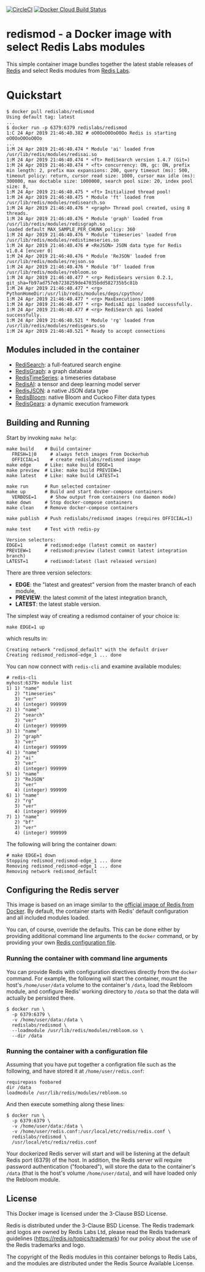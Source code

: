 [![CircleCI](https://circleci.com/gh/RedisLabsModules/redismod/tree/master.svg?style=svg)](https://circleci.com/gh/RedisLabsModules/redismod/tree/master)
[![Docker Cloud Build Status](https://img.shields.io/docker/cloud/build/redislabs/redismod.svg)](https://hub.docker.com/r/redislabs/redismod/builds/)

# redismod - a Docker image with select Redis Labs modules

This simple container image bundles together the latest stable releases of [Redis](https://redis.io) and select Redis modules from [Redis Labs](https://redislabs.com).

# Quickstart

```text
$ docker pull redislabs/redismod
Using default tag: latest
...
$ docker run -p 6379:6379 redislabs/redismod
1:C 24 Apr 2019 21:46:40.382 # oO0OoO0OoO0Oo Redis is starting oO0OoO0OoO0Oo
...
1:M 24 Apr 2019 21:46:40.474 * Module 'ai' loaded from /usr/lib/redis/modules/redisai.so
1:M 24 Apr 2019 21:46:40.474 * <ft> RediSearch version 1.4.7 (Git=)
1:M 24 Apr 2019 21:46:40.474 * <ft> concurrency: ON, gc: ON, prefix min length: 2, prefix max expansions: 200, query timeout (ms): 500, timeout policy: return, cursor read size: 1000, cursor max idle (ms): 300000, max doctable size: 1000000, search pool size: 20, index pool size: 8, 
1:M 24 Apr 2019 21:46:40.475 * <ft> Initialized thread pool!
1:M 24 Apr 2019 21:46:40.475 * Module 'ft' loaded from /usr/lib/redis/modules/redisearch.so
1:M 24 Apr 2019 21:46:40.476 * <graph> Thread pool created, using 8 threads.
1:M 24 Apr 2019 21:46:40.476 * Module 'graph' loaded from /usr/lib/redis/modules/redisgraph.so
loaded default MAX_SAMPLE_PER_CHUNK policy: 360 
1:M 24 Apr 2019 21:46:40.476 * Module 'timeseries' loaded from /usr/lib/redis/modules/redistimeseries.so
1:M 24 Apr 2019 21:46:40.476 # <ReJSON> JSON data type for Redis v1.0.4 [encver 0]
1:M 24 Apr 2019 21:46:40.476 * Module 'ReJSON' loaded from /usr/lib/redis/modules/rejson.so
1:M 24 Apr 2019 21:46:40.476 * Module 'bf' loaded from /usr/lib/redis/modules/rebloom.so
1:M 24 Apr 2019 21:46:40.477 * <rg> RedisGears version 0.2.1, git_sha=fb97ad757eb7238259de47035bdd582735b5c81b
1:M 24 Apr 2019 21:46:40.477 * <rg> PythonHomeDir:/usr/lib/redis/modules/deps/cpython/
1:M 24 Apr 2019 21:46:40.477 * <rg> MaxExecutions:1000
1:M 24 Apr 2019 21:46:40.477 * <rg> RedisAI api loaded successfully.
1:M 24 Apr 2019 21:46:40.477 # <rg> RediSearch api loaded successfully.
1:M 24 Apr 2019 21:46:40.521 * Module 'rg' loaded from /usr/lib/redis/modules/redisgears.so
1:M 24 Apr 2019 21:46:40.521 * Ready to accept connections
```

## Modules included in the container

* [RediSearch](https://oss.redislabs.com/redisearch/): a full-featured search engine
* [RedisGraph](https://oss.redislabs.com/redisgraph/): a graph database
* [RedisTimeSeries](https://oss.redislabs.com/redistimeseries/): a timeseries database
* [RedisAI](https://oss.redislabs.com/redisai/): a tensor and deep learning model server
* [RedisJSON](https://oss.redislabs.com/redisjson/): a native JSON data type
* [RedisBloom](https://oss.redislabs.com/redisbloom/): native Bloom and Cuckoo Filter data types
* [RedisGears](https://oss.redislabs.com/redisgears/): a dynamic execution framework

## Building and Running

Start by invoking `make help`:

```
make build    # Build container
  FRESH=1|0     # always fetch images from Dockerhub
  OFFICIAL=1    # create redislabs/redismod image
make edge     # Like: make build EDGE=1
make preview  # Like: make build PREVIEW=1
make latest   # Like: make build LATEST=1

make run      # Run selected container
make up       # Build and start docker-compose containers
  VERBOSE=1     # Show output from containers (no daemon mode)
make down     # Stop docker-compose containers
make clean    # Remove docker-compose containers

make publish  # Push redislabs/redismod images (requires OFFICIAL=1)

make test     # Test with redis-py

Version selectors:
EDGE=1        # redismod:edge (latest commit on master)
PREVIEW=1     # redismod:preview (latest commit latest integration branch)
LATEST=1      # redismod:latest (last released version)
```

There are three version selectors:

* **EDGE**: the "latest and greatest" version from the master branch of each module,
* **PREVIEW**: the latest commit of the latest integration branch,
* **LATEST**: the latest stable version.

The simplest way of creating a redismod container of your choice is:

```
make EDGE=1 up
```

which results in:

```
Creating network "redismod_default" with the default driver
Creating redismod_redismod-edge_1 ... done
```

You can now connect with `redis-cli` and examine available modules:

```
# redis-cli
myhost:6379> module list
1) 1) "name"
   2) "timeseries"
   3) "ver"
   4) (integer) 999999
2) 1) "name"
   2) "search"
   3) "ver"
   4) (integer) 999999
3) 1) "name"
   2) "graph"
   3) "ver"
   4) (integer) 999999
4) 1) "name"
   2) "ai"
   3) "ver"
   4) (integer) 999999
5) 1) "name"
   2) "ReJSON"
   3) "ver"
   4) (integer) 999999
6) 1) "name"
   2) "rg"
   3) "ver"
   4) (integer) 999999
7) 1) "name"
   2) "bf"
   3) "ver"
   4) (integer) 999999
```

The following will bring the container down:

```
# make EDGE=1 down
Stopping redismod_redismod-edge_1 ... done
Removing redismod_redismod-edge_1 ... done
Removing network redismod_default
```

## Configuring the Redis server

This image is based on an image similar to the [official image of Redis from Docker](https://hub.docker.com/_/redis/). By default, the container starts with Redis' default configuration and all included modules loaded.

You can, of course, override the defaults. This can be done either by providing additional command line arguments to the `docker` command, or by providing your own [Redis configuration file](http://download.redis.io/redis-stable/redis.conf).

### Running the container with command line arguments

You can provide Redis with configuration directives directly from the `docker` command. For example, the following will start the container, mount the host's `/home/user/data` volume to the container's `/data`, load the Rebloom module, and configure Redis' working directory to `/data` so that the data will actually be persisted there.

```text
$ docker run \
  -p 6379:6379 \
  -v /home/user/data:/data \
  redislabs/redismod \
  --loadmodule /usr/lib/redis/modules/rebloom.so \
  --dir /data
```

### Running the container with a configuration file

Assuming that you have put together a configration file such as the following, and have stored it at `/home/user/redis.conf`:

```text
requirepass foobared
dir /data
loadmodule /usr/lib/redis/modules/rebloom.so
```

And then execute something along these lines:

```text
$ docker run \
  -p 6379:6379 \
  -v /home/user/data:/data \
  -v /home/user/redis.conf:/usr/local/etc/redis/redis.conf \
  redislabs/redismod \
  /usr/local/etc/redis/redis.conf
```

Your dockerized Redis server will start and will be listening at the default Redis port (6379) of the host. In addition, the Redis server will require password authentication ("foobared"), will store the data to the container's `/data` (that is the host's volume `/home/user/data`), and will have loaded only the Rebloom module.

## License

This Docker image is licensed under the 3-Clause BSD License.

Redis is distributed under the 3-Clause BSD License. The Redis trademark and logos are owned by Redis Labs Ltd, please read the Redis trademark guidelines (https://redis.io/topics/trademark) for our policy about the use of the Redis trademarks and logo.

The copyright of the Redis modules in this container belongs to Redis Labs, and the modules are distributed under the Redis Source Available License.

